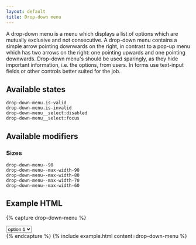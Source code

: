 ```yaml
---
layout: default
title: Drop-down menu
---
```


A drop-down menu is a menu which displays a list of options which are mutually exclusive and not consecutive. A drop-down menu contains a simple arrow pointing downwards on the right, in contrast to a pop-up menu which has two arrows on the right: one pointing upwards and one pointing downwards. Drop-down menu's should be used sparingly, as they hide important information, i.e. the options, from users. In forms use text-input fields or other controls better suited for the job.

## Available states

```
drop-down-menu.is-valid
drop-down-menu.is-invalid
drop-down-menu__select:disabled
drop-down-menu__select:focus
```

## Available modifiers

### Sizes

```
drop-down-menu--90
drop-down-menu--max-width-90
drop-down-menu--max-width-80
drop-down-menu--max-width-70
drop-down-menu--max-width-60
```

## Example HTML

{% capture drop-down-menu %}
<div class="drop-down-menu">
	<select class="drop-down-menu__select">
		<option value="1">option 1</option>
		<option value="2">option 2</option>
	</select>
</div>
{% endcapture %}
{% include example.html
	content=drop-down-menu
%}